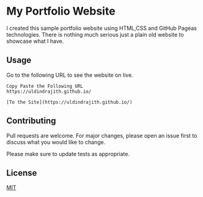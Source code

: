 # My Portfolio Website

I created this sample portfolio website using HTML,CSS and GitHub Pageas technologies.
There is nothing much serious just a plain old website to showcase what I have.

## Usage

Go to the following URL to see the website on live.
```
Copy Paste the Following URL
https://uldindrajith.github.io/
```
```
[To the Site](https://uldindrajith.github.io/)
```

## Contributing
Pull requests are welcome. For major changes, please open an issue first to discuss what you would like to change.

Please make sure to update tests as appropriate.

## License
[MIT](https://choosealicense.com/licenses/mit/)